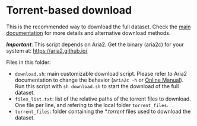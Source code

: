 # Torrent-based download

This is the recommended way to download the full dataset. Check the [main documentation](https://github.com/epfl-dlab/WikiHist.html/blob/master/README.md) for more details and alternative download methods.

***Important***: This script depends on Aria2. Get the binary (aria2c) for your system at: https://aria2.github.io/

Files in this folder:

* `download.sh`: main customizable download script. Please refer to Aria2 documentation to change the behavior (`aria2c -h` or [Online Manual](http://aria2.github.io/manual/en/html/README.html)). Run this script with `sh download.sh` to start the download of the full dataset.
* `files_list.txt`: list of the relative paths of the torrent files to download. One file per line, and refering to the local folder `torrent_files`.
* `torrent_files`: folder containing the _*.torrent_ files used to download the dataset.
